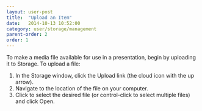 ```yaml
---
layout: user-post
title:  "Upload an Item"
date:   2014-10-13 10:52:00
category: user/storage/management
parent-order: 2
order: 1
---
```


To make a media file available for use in a presentation, begin by uploading it to Storage.  To upload a file:

1. In the Storage window, click the Upload link (the cloud icon with the up arrow).
2. Navigate to the location of the file on your computer.
3. Click to select the desired file (or control-click to select multiple files) and click Open. 
